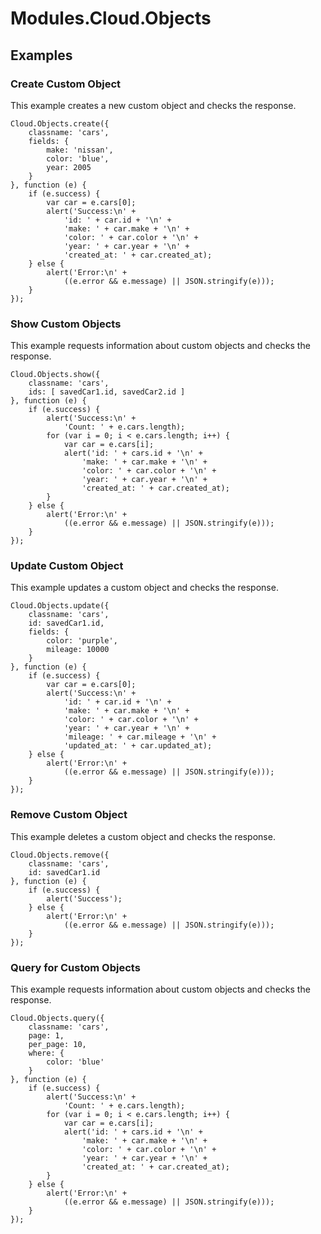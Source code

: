 # Modules.Cloud.Objects

<TypeHeader/>

## Examples

### Create Custom Object

This example creates a new custom object and checks the response.

    Cloud.Objects.create({
        classname: 'cars',
        fields: {
            make: 'nissan',
            color: 'blue',
            year: 2005
        }
    }, function (e) {
        if (e.success) {
            var car = e.cars[0];
            alert('Success:\n' +
                'id: ' + car.id + '\n' +
                'make: ' + car.make + '\n' +
                'color: ' + car.color + '\n' +
                'year: ' + car.year + '\n' +
                'created_at: ' + car.created_at);
        } else {
            alert('Error:\n' +
                ((e.error && e.message) || JSON.stringify(e)));
        }
    });

### Show Custom Objects

This example requests information about custom objects and checks the response.

    Cloud.Objects.show({
        classname: 'cars',
        ids: [ savedCar1.id, savedCar2.id ]
    }, function (e) {
        if (e.success) {
            alert('Success:\n' +
                'Count: ' + e.cars.length);
            for (var i = 0; i < e.cars.length; i++) {
                var car = e.cars[i];
                alert('id: ' + cars.id + '\n' +
                    'make: ' + car.make + '\n' +
                    'color: ' + car.color + '\n' +
                    'year: ' + car.year + '\n' +
                    'created_at: ' + car.created_at);
            }
        } else {
            alert('Error:\n' +
                ((e.error && e.message) || JSON.stringify(e)));
        }
    });

### Update Custom Object

This example updates a custom object and checks the response.

    Cloud.Objects.update({
        classname: 'cars',
        id: savedCar1.id,
        fields: {
            color: 'purple',
            mileage: 10000
        }
    }, function (e) {
        if (e.success) {
            var car = e.cars[0];
            alert('Success:\n' +
                'id: ' + car.id + '\n' +
                'make: ' + car.make + '\n' +
                'color: ' + car.color + '\n' +
                'year: ' + car.year + '\n' +
                'mileage: ' + car.mileage + '\n' +
                'updated_at: ' + car.updated_at);
        } else {
            alert('Error:\n' +
                ((e.error && e.message) || JSON.stringify(e)));
        }
    });

### Remove Custom Object

This example deletes a custom object and checks the response.

    Cloud.Objects.remove({
        classname: 'cars',
        id: savedCar1.id
    }, function (e) {
        if (e.success) {
            alert('Success');
        } else {
            alert('Error:\n' +
                ((e.error && e.message) || JSON.stringify(e)));
        }
    });

### Query for Custom Objects

This example requests information about custom objects and checks the response.

    Cloud.Objects.query({
        classname: 'cars',
        page: 1,
        per_page: 10,
        where: {
            color: 'blue'
        }
    }, function (e) {
        if (e.success) {
            alert('Success:\n' +
                'Count: ' + e.cars.length);
            for (var i = 0; i < e.cars.length; i++) {
                var car = e.cars[i];
                alert('id: ' + cars.id + '\n' +
                    'make: ' + car.make + '\n' +
                    'color: ' + car.color + '\n' +
                    'year: ' + car.year + '\n' +
                    'created_at: ' + car.created_at);
            }
        } else {
            alert('Error:\n' +
                ((e.error && e.message) || JSON.stringify(e)));
        }
    });

<ApiDocs/>
